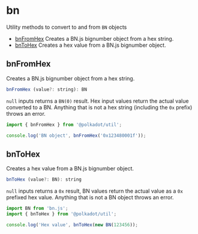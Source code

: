 # bn

Utility methods to convert to and from `BN` objects 

- [bnFromHex](#bnfromhex) Creates a BN.js bignumber object from a hex string.
- [bnToHex](#bntohex) Creates a hex value from a BN.js bignumber object.

## bnFromHex

Creates a BN.js bignumber object from a hex string.

```js
bnFromHex (value?: string): BN
```


`null` inputs returns a `BN(0)` result. Hex input values return the actual value converted to a BN. Anything that is not a hex string (including the `0x` prefix) throws an error.

```js
import { bnFromHex } from '@polkadot/util';

console.log('BN object', bnFromHex('0x123480001f'));
```

## bnToHex

Creates a hex value from a BN.js bignumber object.

```js
bnToHex (value?: BN): string
```


`null` inputs returns a `0x` result, BN values return the actual value as a `0x` prefixed hex value. Anything that is not a BN object throws an error.

```js
import BN from 'bn.js';
import { bnToHex } from '@polkadot/util';

console.log('Hex value', bnToHex(new BN(123456));
```